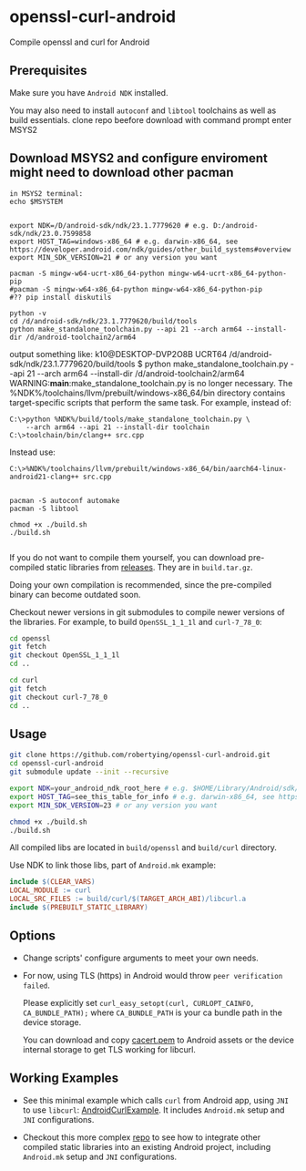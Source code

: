 # openssl-curl-android

Compile openssl and curl for Android

## Prerequisites

Make sure you have `Android NDK` installed.

You may also need to install `autoconf` and `libtool` toolchains as well as build essentials.
clone repo beefore download with command prompt
enter MSYS2
## Download MSYS2 and configure enviroment might need to download other pacman
```
in MSYS2 terminal:
echo $MSYSTEM


export NDK=/D/android-sdk/ndk/23.1.7779620 # e.g. D:/android-sdk/ndk/23.0.7599858
export HOST_TAG=windows-x86_64 # e.g. darwin-x86_64, see https://developer.android.com/ndk/guides/other_build_systems#overview
export MIN_SDK_VERSION=21 # or any version you want

pacman -S mingw-w64-ucrt-x86_64-python mingw-w64-ucrt-x86_64-python-pip
#pacman -S mingw-w64-x86_64-python mingw-w64-x86_64-python-pip
#?? pip install diskutils

python -v
cd /d/android-sdk/ndk/23.1.7779620/build/tools
python make_standalone_toolchain.py --api 21 --arch arm64 --install-dir /d/android-toolchain2/arm64
```
output something like:
k10@DESKTOP-DVP2O8B UCRT64 /d/android-sdk/ndk/23.1.7779620/build/tools
$ python make_standalone_toolchain.py --api 21 --arch arm64 --install-dir /d/android-toolchain2/arm64
WARNING:__main__:make_standalone_toolchain.py is no longer necessary. The
%NDK%/toolchains/llvm/prebuilt/windows-x86_64/bin directory contains target-specific scripts that perform
the same task. For example, instead of:

    C:\>python %NDK%/build/tools/make_standalone_toolchain.py \
        --arch arm64 --api 21 --install-dir toolchain
    C:\>toolchain/bin/clang++ src.cpp

Instead use:

    C:\>%NDK%/toolchains/llvm/prebuilt/windows-x86_64/bin/aarch64-linux-android21-clang++ src.cpp


```

pacman -S autoconf automake
pacman -S libtool

chmod +x ./build.sh
./build.sh


```
If you do not want to compile them yourself, you can download pre-compiled static libraries from [releases](https://github.com/robertying/openssl-curl-android/releases). They are in `build.tar.gz`.

Doing your own compilation is recommended, since the pre-compiled binary can become outdated soon.

Checkout newer versions in git submodules to compile newer versions of the libraries. For example, to build `OpenSSL_1_1_1l` and `curl-7_78_0`:

```bash
cd openssl
git fetch
git checkout OpenSSL_1_1_1l
cd ..

cd curl
git fetch
git checkout curl-7_78_0
cd ..
```

## Usage

```bash
git clone https://github.com/robertying/openssl-curl-android.git
cd openssl-curl-android
git submodule update --init --recursive

export NDK=your_android_ndk_root_here # e.g. $HOME/Library/Android/sdk/ndk/23.0.7599858
export HOST_TAG=see_this_table_for_info # e.g. darwin-x86_64, see https://developer.android.com/ndk/guides/other_build_systems#overview
export MIN_SDK_VERSION=23 # or any version you want

chmod +x ./build.sh
./build.sh
```

All compiled libs are located in `build/openssl` and `build/curl` directory.

Use NDK to link those libs, part of `Android.mk` example:

```makefile
include $(CLEAR_VARS)
LOCAL_MODULE := curl
LOCAL_SRC_FILES := build/curl/$(TARGET_ARCH_ABI)/libcurl.a
include $(PREBUILT_STATIC_LIBRARY)
```

## Options

- Change scripts' configure arguments to meet your own needs.

- For now, using TLS (https) in Android would throw `peer verification failed`.

  Please explicitly set `curl_easy_setopt(curl, CURLOPT_CAINFO, CA_BUNDLE_PATH);` where `CA_BUNDLE_PATH` is your ca bundle path in the device storage.

  You can download and copy [cacert.pem](https://curl.haxx.se/docs/caextract.html) to Android assets or the device internal storage to get TLS working for libcurl.

## Working Examples

- See this minimal example which calls `curl` from Android app, using `JNI` to use `libcurl`: [AndroidCurlExample](https://github.com/robertying/AndroidCurlExample). It includes `Android.mk` setup and `JNI` configurations.

- Checkout this more complex [repo](https://github.com/robertying/CampusNet-Android/blob/master/app/src/main/cpp/jni) to see how to integrate other compiled static libraries into an existing Android project, including `Android.mk` setup and `JNI` configurations.
